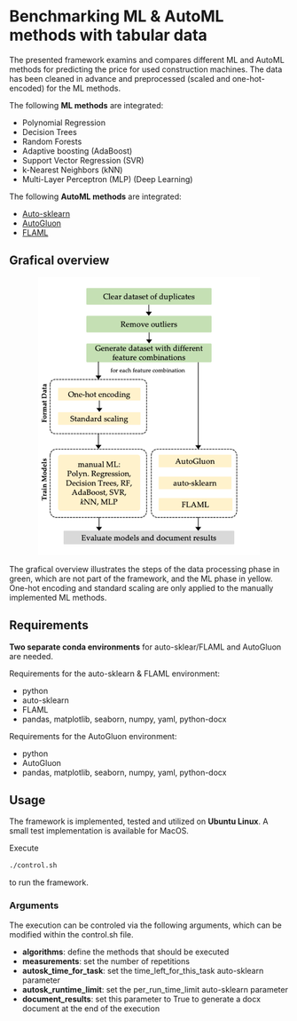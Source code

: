# Benchmarking ML & AutoML methods with tabular data

The presented framework examins and compares different ML and AutoML methods for predicting the price for used construction machines. 
The data has been cleaned in advance and preprocessed (scaled and one-hot-encoded) for the ML methods.

The following **ML methods** are integrated:

- Polynomial Regression
- Decision Trees
- Random Forests
- Adaptive boosting (AdaBoost)
- Support Vector Regression (SVR)
- k-Nearest Neighbors (kNN)
- Multi-Layer Perceptron (MLP) (Deep Learning)

The following **AutoML methods** are integrated:

- [Auto-sklearn](https://automl.github.io/auto-sklearn/master/index.html#)
- [AutoGluon](https://auto.gluon.ai/stable/index.html#)
- [FLAML](https://github.com/microsoft/FLAML)

## Grafical overview


<p align="center">
    <img src="./assets/fig_framework.png"  width=400>
    <br>
</p>

The grafical overview illustrates the steps of the data processing phase in green, which are not part of the framework, and the ML phase in yellow. One-hot encoding and standard scaling are only applied to the manually implemented ML methods.

## Requirements

**Two separate conda environments** for auto-sklear/FLAML and AutoGluon are needed.

Requirements for the auto-sklearn & FLAML environment:

- python
- auto-sklearn
- FLAML
- pandas, matplotlib, seaborn, numpy, yaml, python-docx

Requirements for the AutoGluon environment:

- python
- AutoGluon
- pandas, matplotlib, seaborn, numpy, yaml, python-docx 

## Usage
The framework is implemented, tested and utilized on **Ubuntu Linux**. A small test implementation is available for MacOS.  

Execute

```bash
./control.sh 
```
to run the framework.

### Arguments

The execution can be controled via the following arguments, which can be modified within the control.sh file.

- **algorithms**: define the methods that should be executed
- **measurements**: set the number of repetitions
- **autosk\_time\_for\_task**: set the time\_left\_for\_this\_task auto-sklearn parameter
- **autosk\_runtime\_limit**: set the per\_run\_time\_limit auto-sklearn parameter
- **document\_results**: set this parameter to True to generate a docx document at the end of the execution

